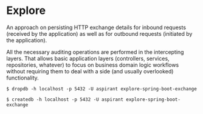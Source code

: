 
# Explore

An approach on persisting HTTP exchange details 
for inbound requests (received by the application) as well as 
for outbound requests (initiated by the application).

All the necessary auditing operations are performed in the intercepting layers.
That allows basic application layers (controllers, services, repositories, whatever) to 
focus on business domain logic workflows without requiring them to 
deal with a side (and usually overlooked) functionality.  

`$ dropdb -h localhost -p 5432 -U aspirant explore-spring-boot-exchange`

`$ createdb -h localhost -p 5432 -U aspirant explore-spring-boot-exchange`